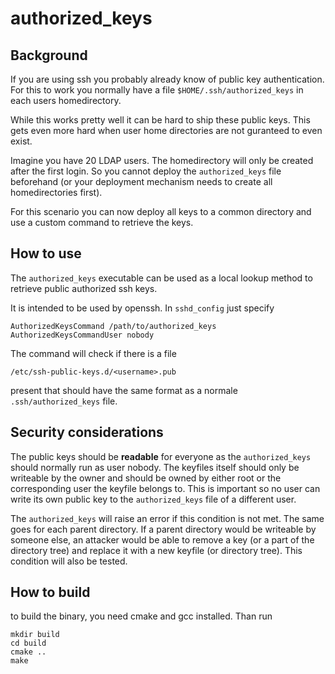 # authorized_keys

## Background

If you are using ssh you probably already know of public key
authentication. For this to work you normally have a file
`$HOME/.ssh/authorized_keys` in each users homedirectory.

While this works pretty well it can be hard to ship these
public keys. This gets even more hard when user home
directories are not guranteed to even exist.

Imagine you have 20 LDAP users. The homedirectory will only
be created after the first login. So you cannot deploy the
`authorized_keys` file beforehand (or your deployment
mechanism needs to create all homedirectories first).

For this scenario you can now deploy all keys to a common
directory and use a custom command to retrieve the keys.

## How to use

The `authorized_keys` executable can be used as a local
lookup method to retrieve public authorized ssh keys.

It is intended to be used by openssh. In `sshd_config` just
specify

    AuthorizedKeysCommand /path/to/authorized_keys
    AuthorizedKeysCommandUser nobody

The command will check if there is a file

    /etc/ssh-public-keys.d/<username>.pub

present that should have the same format as a
normale `.ssh/authorized_keys` file.

## Security considerations

The public keys should be **readable** for everyone as the
`authorized_keys` should normally run as user nobody.
The keyfiles itself should only be writeable by the owner and
should be owned by either root or the corresponding user the
keyfile belongs to. This is important so no user can write
its own public key to the `authorized_keys` file of a different
user.

The `authorized_keys` will raise an error if this condition is
not met. The same goes for each parent directory. If a parent
directory would be writeable by someone else, an attacker would
be able to remove a key (or a part of the directory tree) and
replace it with a new keyfile (or directory tree). This
condition will also be tested.

## How to build

to build the binary, you need cmake and gcc installed. Than run

    mkdir build
    cd build
    cmake ..
    make

